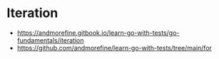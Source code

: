 # Iteration

- https://andmorefine.gitbook.io/learn-go-with-tests/go-fundamentals/iteration
- https://github.com/andmorefine/learn-go-with-tests/tree/main/for
